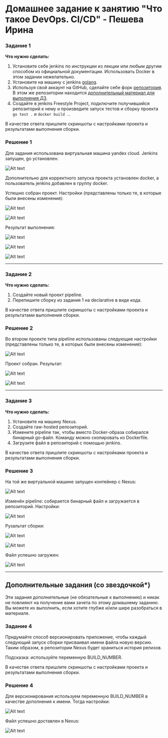 # Домашнее задание к занятию "Что такое DevOps. CI/CD" - Пешева Ирина


### Задание 1
**Что нужно сделать:**

1. Установите себе jenkins по инструкции из лекции или любым другим способом из официальной документации. Использовать Docker в этом задании нежелательно.
2. Установите на машину с jenkins [golang](https://golang.org/doc/install).
3. Используя свой аккаунт на GitHub, сделайте себе форк [репозитория](https://github.com/netology-code/sdvps-materials.git). В этом же репозитории находится [дополнительный материал для выполнения ДЗ](https://github.com/netology-code/sdvps-materials/blob/main/CICD/8.2-hw.md).
3. Создайте в jenkins Freestyle Project, подключите получившийся репозиторий к нему и произведите запуск тестов и сборку проекта ```go test .``` и  ```docker build .```.

В качестве ответа пришлите скриншоты с настройками проекта и результатами выполнения сборки.
### Решение 1
Для задания использована виртуальная машина yandex cloud. Jenkins запущен, go установлен.

![Alt text](img/1.png)

Дополнительно для корректного запуска проекта установлен docker, а пользователь jenkins добавлен в группу docker.

Успешно собран проект. Настройки (представлены только те, в которые были внесены изменения):

![Alt text](img/2.png)

![Alt text](img/3.png)

Результат выполнения:

![Alt text](img/4.png)

![Alt text](img/5.png)

![Alt text](img/6.png)



---
### Задание 2
**Что нужно сделать:**

1. Создайте новый проект pipeline.
2. Перепишите сборку из задания 1 на declarative в виде кода.

В качестве ответа пришлите скриншоты с настройками проекта и результатами выполнения сборки.
### Решение 2

Во втором проекте типа pipeline использованы следующие настройки (представлены только те, в которых были внесены изменения):

![Alt text](img/7.png)

Проект собран. Результат:

![Alt text](img/8.png)

![Alt text](img/9.png)

---
### Задание 3
**Что нужно сделать:**

1. Установите на машину Nexus.
1. Создайте raw-hosted репозиторий.
1. Измените pipeline так, чтобы вместо Docker-образа собирался бинарный go-файл. Команду можно скопировать из Dockerfile.
1. Загрузите файл в репозиторий с помощью jenkins.

В качестве ответа пришлите скриншоты с настройками проекта и результатами выполнения сборки.
### Решение 3
На той же виртуальной машине запущен контейнер с Nexus:

![Alt text](img/10.png)

Изменён pipeline: собирается бинарный файл и загружается в репозиторий.
Настройки:

![Alt text](img/11.png)

Рузальтат сборки:

![Alt text](img/12.png)

![Alt text](img/13.png)

Файл успешно загружен:

![Alt text](img/14.png)


---

## Дополнительные задания (со звездочкой*)

Эти задания дополнительные (не обязательные к выполнению) и никак не повлияют на получение вами зачета по этому домашнему заданию. Вы можете их выполнить, если хотите глубже и/или шире разобраться в материале.

### Задание 4
Придумайте способ версионировать приложение, чтобы каждый следующий запуск сборки присваивал имени файла новую версию. Таким образом, в репозитории Nexus будет храниться история релизов.

Подсказка: используйте переменную BUILD_NUMBER.

В качестве ответа пришлите скриншоты с настройками проекта и результатами выполнения сборки.
### Решение 4
Для версионирования используем переменную BUILD_NUMBER в качестве дополнения к имени. Тогда настройки:

![Alt text](img/15.png)

Файл успешно доставлен в Nexus:

![Alt text](img/16.png)

